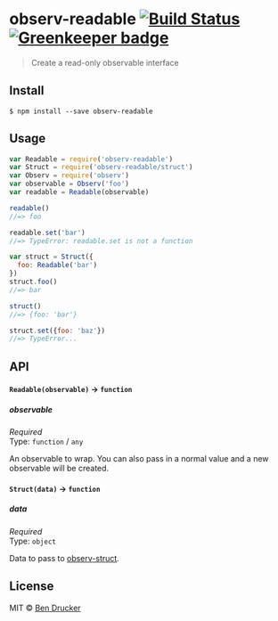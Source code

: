 # observ-readable [![Build Status](https://travis-ci.org/bendrucker/observ-readable.svg?branch=master)](https://travis-ci.org/bendrucker/observ-readable) [![Greenkeeper badge](https://badges.greenkeeper.io/bendrucker/observ-readable.svg)](https://greenkeeper.io/)

> Create a read-only observable interface


## Install

```
$ npm install --save observ-readable
```


## Usage

```js
var Readable = require('observ-readable')
var Struct = require('observ-readable/struct')
var Observ = require('observ')
var observable = Observ('foo')
var readable = Readable(observable)

readable()
//=> foo

readable.set('bar')
//=> TypeError: readable.set is not a function

var struct = Struct({
  foo: Readable('bar')
})
struct.foo()
//=> bar

struct()
//=> {foo: 'bar'}

struct.set({foo: 'baz'})
//=> TypeError...
```

## API

#### `Readable(observable)` -> `function`

##### observable

*Required*  
Type: `function` / `any`

An observable to wrap. You can also pass in a normal value and a new observable will be created.

#### `Struct(data)` -> `function`

##### data

*Required*  
Type: `object`

Data to pass to [observ-struct](https://github.com/raynos/observ-struct).


## License

MIT © [Ben Drucker](http://bendrucker.me)
